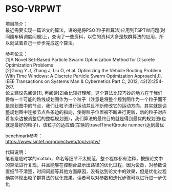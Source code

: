 # PSO-VRPWT

项目简介：<br/>
最近需要实现一篇论文的算法，讲的是将PSO(粒子群算法)应用到TSPTW问题(时间窗车辆调度问题)上，查询了一些资料，以往的资料大多是蚁群算法的应用，所以就试着自己一步步完成这个算法。

参考论文：<br/>
[1]A Novel Set-Based Particle Swarm Optimization Method for Discrete Optimization Problems<br/>
[2]Gong Y J, Zhang J, Liu O, et al. Optimizing the Vehicle Routing Problem With Time Windows: A Discrete Particle Swarm Optimization Approach[J]. IEEE Transactions on Systems Man & Cybernetics Part C, 2012, 42(2):254-267.<br/>
论文建议先阅读[1], 再阅读[2]会比较好理解，这个算法比较巧妙的地方在于我们将每一个可能的路线规划图作为一个粒子（注意是将整个规划图作为一个粒子而不是规划图中的节点，我们让粒子进行运动并且不断修改它的运动方向，其实就是调整规划图中连接节点各条边的指向，使得粒子位置被不断进行更新，新的粒子对应着各条边被调整后的整幅规划图），我们算法的最终目的就是得到最优的规划图(也就是最好的粒子)，该粒子的适应值(车辆的travelTime和route number)达到最优

benchmark参考：<br/>
https://www.sintef.no/projectweb/top/vrptw/

代码说明：<br/>
笔者是临时学的matlab，命名等细节不太规范，整个程序都有注释，按照论文中的算法进行复现，并且能够在控制台显示出路径的优化过程，因为设备，对参数设置细节不清楚，时间问题等其他方面原因，没有达到论文中的效果，但是优化过程确实体现出粒子群算法的优化效果，读者可以对参数和迭代步骤可以进行进一步优化

